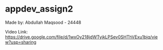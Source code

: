 # appdev_assign2

Made by: Abdullah Maqsood - 24448

Video Link: https://drive.google.com/file/d/1wxOy218jdWTyjkLPSev0SHThVExu1bjq/view?usp=sharing
 
